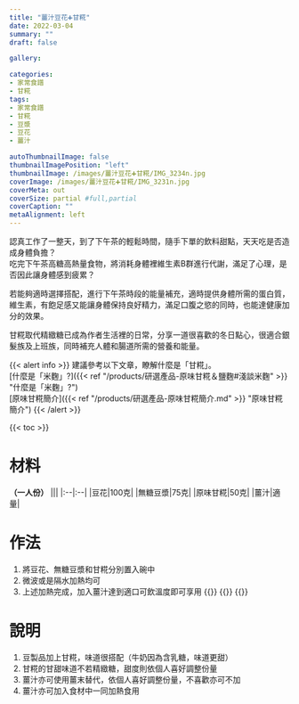 ```yaml
---
title: "薑汁豆花➕甘糀"
date: 2022-03-04
summary: ""
draft: false

gallery: 

categories:
- 家常食譜
- 甘糀
tags:
- 家常食譜
- 甘糀
- 豆漿
- 豆花
- 薑汁

autoThumbnailImage: false
thumbnailImagePosition: "left"
thumbnailImage: /images/薑汁豆花➕甘糀/IMG_3234n.jpg
coverImage: /images/薑汁豆花➕甘糀/IMG_3231n.jpg
coverMeta: out
coverSize: partial #full,partial
coverCaption: ""
metaAlignment: left
---
```

認真工作了一整天，到了下午茶的輕鬆時間，隨手下單的飲料甜點，天天吃是否造成身體負擔？\
吃完下午茶高糖高熱量食物，將消耗身體裡維生素B群進行代謝，滿足了心理，是否因此讓身體感到疲累？
<!--more-->
若能夠適時選擇搭配，進行下午茶時段的能量補充，適時提供身體所需的蛋白質，維生素，有飽足感又能讓身體保持良好精力，滿足口腹之慾的同時，也能達健康加分的效果。

甘糀取代精緻糖已成為作者生活裡的日常，分享一道很喜歡的冬日點心，很適合銀髮族及上班族，同時補充人體和腸道所需的營養和能量。

{{< alert info >}}
建議參考以下文章，瞭解什麼是「甘糀」。\
[什麼是「米麴」?]({{< ref "/products/研選產品-原味甘糀＆鹽麴#淺談米麴" >}} "什麼是「米麴」?")\
[原味甘糀簡介]({{< ref "/products/研選產品-原味甘糀簡介.md" >}} "原味甘糀簡介")
{{< /alert >}}

{{< toc >}}

# 材料
**（一人份）**
|||
|:--|:--|
|豆花|100克|
|無糖豆漿|75克|
|原味甘糀|50克|
|薑汁|適量|


# 作法
1. 將豆花、無糖豆漿和甘糀分別置入碗中
2. 微波或是隔水加熱均可
3. 上述加熱完成，加入薑汁達到適口可飲溫度即可享用
{{<image classes="nocaption fancybox fig-50" thumbnail-width="98%" thumbnail-height="98%" src="/images/薑汁豆花➕甘糀/IMG_3231.jpg" title="" >}}
{{<image classes="nocaption fancybox fig-50" thumbnail-width="98%" thumbnail-height="98%" src="/images/薑汁豆花➕甘糀/IMG_3234.jpg" title="" >}}
{{<image classes="clear">}}

# 說明
1. 豆製品加上甘糀，味道很搭配（牛奶因為含乳糖，味道更甜）
2. 甘糀的甘甜味道不若精緻糖，甜度則依個人喜好調整份量
3. 薑汁亦可使用薑末替代，依個人喜好調整份量，不喜歡亦可不加
4. 薑汁亦可加入食材中一同加熱食用